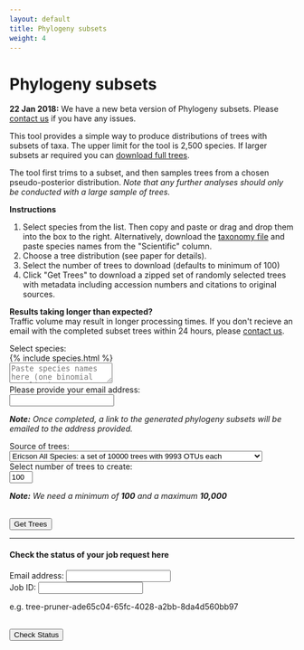 ```yaml
---
layout: default
title: Phylogeny subsets
weight: 4
---
```




Phylogeny subsets
=================


<div class="alert alert-warning">
  <p><b>22 Jan 2018:</b> We have a new beta version of Phylogeny subsets. Please <a href="mailto:support@birdtree.org">contact us</a> if you have any issues.</p>
</div>


This tool provides a simple way to produce distributions of trees with subsets
of taxa. The upper limit for the tool is 2,500 species. If larger subsets ar
required you can [download full trees](https://data.vertlife.org/).

The tool first trims to a subset, and then samples trees from a chosen
pseudo-posterior distribution. *Note that any further analyses should only
be conducted with a large sample of trees.*

**Instructions**

1. Select species from the list. Then copy and paste or drag and drop
them into the box to the right. Alternatively, download the [taxonomy file](https://data.vertlife.org/birdtree/BLIOCPhyloMasterTax.csv)
and paste species names from the "Scientific" column.  
2. Choose a tree distribution (see paper for details).  
3. Select the number of trees to download (defaults to minimum of 100)  
4. Click "Get Trees" to download a zipped set of randomly selected
trees with metadata including accession numbers and citations to original  
sources.  

<div class="well well-sm">
  <p>
    <strong>Results taking longer than expected? </strong>
    <br />Traffic volume may result in longer processing times. If you don't recieve an email with the completed subset trees within 24 hours, please <a href="mailto:support@birdtree.org">contact us</a>.
  </p>
</div>

<div class="container well well-lg">
  <div class="row">
    <form class="col-md-9">
      <div class="form-group">
        <label for="treeset">Select species: </label>
        <div class="row">
          <div class="speciesContainer col-md-5">
            {% include species.html %}
          </div>
          <div class="selectedContainer col-md-5">
            <textarea id="selected" placeholder="Paste species names here (one binomial per line)."></textarea>
          </div>
        </div>
      </div>
    </form>
  </div>
  <div class="row">
    <form class="form-horizontal col-md-9">
      <div class="form-group">
        <label for="email" class="col-sm-5 control-label">Please provide your email address: </label>
        <div class="col-sm-7">
          <input type="text" class="form-control input-sm" name="email" id="email">
          <p class="help-block"><em><strong>Note:</strong> Once completed, a link to the generated phylogeny subsets will be emailed to the address provided.</em></p>
        </div>
      </div>
      <div class="form-group">
        <label for="treeset" class="col-sm-5 control-label">Source of trees: </label>
        <div class="col-sm-7">
          <select name="treeset" id="treeset" class="form-control input-sm">
             <option selected="selected" value="EricsonStage2Full">Ericson All Species: a set of 10000 trees with 9993 OTUs each </option>
             <option value="EricsonStage1Full">Ericson Sequenced Species: a set of 10000 trees with 6670 OTUs each </option>
             <option value="HackettStage2Full">Hackett All Species: a set of 10000 trees with 9993 OTUs each </option>
             <option value="HackettStage1Full">Hackett Sequenced Species: a set of 10000 trees with 6670 OTUs each </option>
             <option value="Stage2_DecisiveParrot">Stage2 Parrot</option>
             <option value="Stage2_FPTrees_EricsonDecisive">Stage2 FP Trees Ericson</option>
             <option value="Stage2_FPTrees_HackettDecisive">Stage2 FP Trees Hackett</option>
             <option value="Stage2_MayrAll_Ericson_decisive">Stage2 MayrAll Ericson</option>
             <option value="Stage2_MayrParSho_Ericson_decisive">Stage2 MayrParSho Ericson</option>
             <option value="Stage2_MayrAll_Hackett_decisive">Stage2 MayrAll Hackett</option>
             <option value="Stage2_MayrParSho_Hackett_decisive">Stage2 MayrParSho Hackett</option>
          </select>
        </div>
      </div>
      <div class="form-group">
        <label for="treenum" class="col-sm-5 control-label">Select number of trees to create: </label>
        <div class="col-sm-7">
          <input id="treenum" type="text" size="2" class="form-control input-sm" value="100">
          <p class="help-block"><em><strong>Note:</strong> We need a minimum of <strong>100</strong> and a maximum <strong>10,000</strong></em></p>
        </div>
      </div>
      <div class="form-group">
        <div class="col-sm-5">&nbsp;</div>
        <div class="col-sm-7">
          <button type="button" class="btn btn-default btn-sm" id="btnGetTrees">Get Trees</button>
          <span><img id="loading" src="/images/loading.gif" onload="$(this).toggle(false)" style="display: none;" /></span>
        </div>
      </div>
      <div id="status" class="form-group"></div>
    </form>
  </div>
  <hr />
  <h4>Check the status of your job request here</h4>
  <div>
    <div class="row">
      <div class="col-xs-4">
        <label for="emailStatus">Email address: </label>
        <input type="text" class="form-control input-sm" name="emailStatus" id="emailStatus" value="">
      </div>
      <div class="col-xs-5">
        <label for="jobid">Job ID: </label>
        <input type="text" class="form-control input-sm" name="jobid" id="jobid" value="">
        <p class="help-block">e.g. tree-pruner-ade65c04-65fc-4028-a2bb-8da4d560bb97</p>
      </div>
      <div class="col-xs-3">
        <div>&nbsp;</div>
        <button type="button" class="btn btn-default btn-sm" id="btnStatus">Check Status</button>
        <span><img id="loadingCheck" src="/images/loading.gif" onload="$(this).toggle(false)" style="display: none;" /></span>
      </div>
    </div>
    <div id="statusCheck" class="col-md-9"></div>
  </div>
</div>
